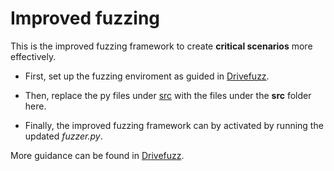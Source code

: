 # Improved fuzzing

This is the improved fuzzing framework to create **critical scenarios** more effectively.

 - First, set up the fuzzing enviroment as guided in [Drivefuzz](https://gitlab.com/s3lab-code/public/drivefuzz/-/tree/master/).

 - Then, replace the py files under [src](https://gitlab.com/s3lab-code/public/drivefuzz/-/tree/master/src) with the files under the **src** folder here.

 - Finally, the improved fuzzing framework can by activated by running the updated _fuzzer.py_.

More guidance can be found in [Drivefuzz](https://gitlab.com/s3lab-code/public/drivefuzz).

